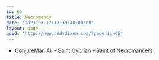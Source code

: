 ```yaml
---
id: 65
title: Necromancy
date: '2023-03-17T13:39:40+00:00'
layout: page
guid: 'http://new.andydixon.com/?page_id=65'
---
```


- [ConjureMan Ali – Saint Cyprian – Saint of Necromancers](https://occult.g8x2.ldn.idrivee2-23.com/Necromancy/ConjureMan%20Ali%20-%20Saint%20Cyprian%20-%20Saint%20of%20Necromancers.pdf)